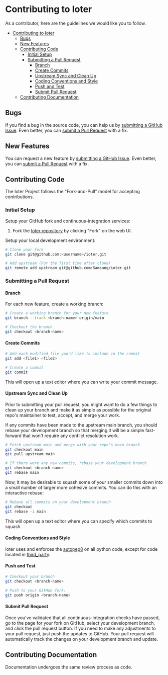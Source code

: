 # Contributing to Ioter

As a contributor, here are the guidelines we would like you to follow.

- [Contributing to Ioter](#contributing-to-ioter)
  - [Bugs](#bugs)
  - [New Features](#new-features)
  - [Contributing Code](#contributing-code)
    - [Initial Setup](#initial-setup)
    - [Submitting a Pull Request](#submitting-a-pull-request)
      - [Branch](#branch)
      - [Create Commits](#create-commits)
      - [Upstream Sync and Clean Up](#upstream-sync-and-clean-up)
      - [Coding Conventions and Style](#coding-conventions-and-style)
      - [Push and Test](#push-and-test)
      - [Submit Pull Request](#submit-pull-request)
  - [Contributing Documentation](#contributing-documentation)

## Bugs

If you find a bug in the source code, you can help us by [submitting a GitHub Issue](https://github.com/Samsung/ioter/issues/new). Even better, you can [submit a Pull Request](#submitting-a-pull-request) with a fix.

## New Features

You can request a new feature by [submitting a GitHub Issue](https://github.com/Samsung/ioter/issues/new). Even better, you can [submit a Pull Request](#submitting-a-pull-request) with a fix.

## Contributing Code

The Ioter Project follows the "Fork-and-Pull" model for accepting contributions.

### Initial Setup

Setup your GitHub fork and continuous-integration services:

1. Fork the [Ioter repository](https://github.com/Samsung/ioter) by clicking "Fork" on the web UI.

Setup your local development environment:

```bash
# Clone your fork
git clone git@github.com:<username>/ioter.git

# Add upstream (For the first time after clone)
git remote add upstream git@github.com:Samsung/ioter.git
```

### Submitting a Pull Request

#### Branch

For each new feature, create a working branch:

```bash
# Create a working branch for your new feature
git branch --track <branch-name> origin/main

# Checkout the branch
git checkout <branch-name>
```

#### Create Commits

```bash
# Add each modified file you'd like to include in the commit
git add <file1> <file2>

# Create a commit
git commit
```

This will open up a text editor where you can write your commit message.

#### Upstream Sync and Clean Up

Prior to submitting your pull request, you might want to do a few things to clean up your branch and make it as simple as possible for the original repo's maintainer to test, accept, and merge your work.

If any commits have been made to the upstream main branch, you should rebase your development branch so that merging it will be a simple fast-forward that won't require any conflict resolution work.

```bash
# Fetch upstream main and merge with your repo's main branch
git checkout main
git pull upstream main

# If there were any new commits, rebase your development branch
git checkout <branch-name>
git rebase main
```

Now, it may be desirable to squash some of your smaller commits down into a small number of larger more cohesive commits. You can do this with an interactive rebase:

```bash
# Rebase all commits on your development branch
git checkout
git rebase -i main
```

This will open up a text editor where you can specify which commits to squash.

#### Coding Conventions and Style

Ioter uses and enforces the [autopep8](https://pypi.org/project/autopep8/) on all python code, except for code located in [third_party](third_party).

#### Push and Test

```bash
# Checkout your branch
git checkout <branch-name>

# Push to your GitHub fork:
git push origin <branch-name>
```

#### Submit Pull Request

Once you've validated that all continuous-integration checks have passed, go to the page for your fork on GitHub, select your development branch, and click the pull request button. If you need to make any adjustments to your pull request, just push the updates to GitHub. Your pull request will automatically track the changes on your development branch and update.

## Contributing Documentation

Documentation undergoes the same review process as code.
